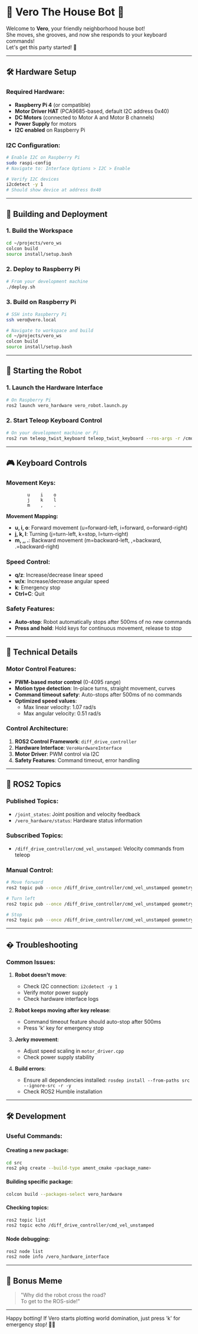 # 🤖 Vero The House Bot 🚀

Welcome to **Vero**, your friendly neighborhood house bot!  
She moves, she grooves, and now she responds to your keyboard commands!  
Let's get this party started! 🎉

---

## 🛠️ Hardware Setup

### Required Hardware:
- **Raspberry Pi 4** (or compatible)
- **Motor Driver HAT** (PCA9685-based, default I2C address 0x40)
- **DC Motors** (connected to Motor A and Motor B channels)
- **Power Supply** for motors
- **I2C enabled** on Raspberry Pi

### I2C Configuration:
```bash
# Enable I2C on Raspberry Pi
sudo raspi-config
# Navigate to: Interface Options > I2C > Enable

# Verify I2C devices
i2cdetect -y 1
# Should show device at address 0x40
```

---

## 🚀 Building and Deployment

### 1. Build the Workspace
```bash
cd ~/projects/vero_ws
colcon build
source install/setup.bash
```

### 2. Deploy to Raspberry Pi
```bash
# From your development machine
./deploy.sh
```

### 3. Build on Raspberry Pi
```bash
# SSH into Raspberry Pi
ssh vero@vero.local

# Navigate to workspace and build
cd ~/projects/vero_ws
colcon build
source install/setup.bash
```

---

## 🏁 Starting the Robot

### 1. Launch the Hardware Interface
```bash
# On Raspberry Pi
ros2 launch vero_hardware vero_robot.launch.py
```

### 2. Start Teleop Keyboard Control
```bash
# On your development machine or Pi
ros2 run teleop_twist_keyboard teleop_twist_keyboard --ros-args -r /cmd_vel:=/diff_drive_controller/cmd_vel_unstamped
```

---

## 🎮 Keyboard Controls

### Movement Keys:
```
        u    i    o
        j    k    l
        m    ,    .
```

**Movement Mapping:**
- **u, i, o**: Forward movement (u=forward-left, i=forward, o=forward-right)
- **j, k, l**: Turning (j=turn-left, k=stop, l=turn-right)
- **m, ,, .**: Backward movement (m=backward-left, ,=backward, .=backward-right)

### Speed Control:
- **q/z**: Increase/decrease linear speed
- **w/x**: Increase/decrease angular speed
- **k**: Emergency stop
- **Ctrl+C**: Quit

### Safety Features:
- **Auto-stop**: Robot automatically stops after 500ms of no new commands
- **Press and hold**: Hold keys for continuous movement, release to stop

---

## 🔧 Technical Details

### Motor Control Features:
- **PWM-based motor control** (0-4095 range)
- **Motion type detection**: In-place turns, straight movement, curves
- **Command timeout safety**: Auto-stops after 500ms of no commands
- **Optimized speed values**: 
  - Max linear velocity: 1.07 rad/s
  - Max angular velocity: 0.51 rad/s

### Control Architecture:
1. **ROS2 Control Framework**: `diff_drive_controller`
2. **Hardware Interface**: `VeroHardwareInterface`
3. **Motor Driver**: PWM control via I2C
4. **Safety Features**: Command timeout, error handling

---

## 📡 ROS2 Topics

### Published Topics:
- `/joint_states`: Joint position and velocity feedback
- `/vero_hardware/status`: Hardware status information

### Subscribed Topics:
- `/diff_drive_controller/cmd_vel_unstamped`: Velocity commands from teleop

### Manual Control:
```bash
# Move forward
ros2 topic pub --once /diff_drive_controller/cmd_vel_unstamped geometry_msgs/msg/Twist '{linear: {x: 0.5}, angular: {z: 0.0}}'

# Turn left
ros2 topic pub --once /diff_drive_controller/cmd_vel_unstamped geometry_msgs/msg/Twist '{linear: {x: 0.0}, angular: {z: 0.3}}'

# Stop
ros2 topic pub --once /diff_drive_controller/cmd_vel_unstamped geometry_msgs/msg/Twist '{linear: {x: 0.0}, angular: {z: 0.0}}'
```

---

## � Troubleshooting

### Common Issues:

1. **Robot doesn't move**: 
   - Check I2C connection: `i2cdetect -y 1`
   - Verify motor power supply
   - Check hardware interface logs

2. **Robot keeps moving after key release**:
   - Command timeout feature should auto-stop after 500ms
   - Press 'k' key for emergency stop

3. **Jerky movement**:
   - Adjust speed scaling in `motor_driver.cpp`
   - Check power supply stability

4. **Build errors**:
   - Ensure all dependencies installed: `rosdep install --from-paths src --ignore-src -r -y`
   - Check ROS2 Humble installation

---

## 🛠️ Development

### Useful Commands:

#### Creating a new package:
```bash
cd src
ros2 pkg create --build-type ament_cmake <package_name>
```

#### Building specific package:
```bash
colcon build --packages-select vero_hardware
```

#### Checking topics:
```bash
ros2 topic list
ros2 topic echo /diff_drive_controller/cmd_vel_unstamped
```

#### Node debugging:
```bash
ros2 node list
ros2 node info /vero_hardware_interface
```

---

## 🐸 Bonus Meme

> "Why did the robot cross the road?  
> To get to the ROS-side!"

---

Happy botting! If Vero starts plotting world domination, just press 'k' for emergency stop! 🤖✨
